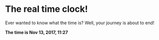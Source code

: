 # The real time clock!

Ever wanted to know what the time is? Well, your journey is about to end!

**The time is Nov 13, 2017, 11:27**